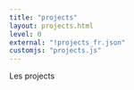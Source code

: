 ```yaml
---
title: "projects"
layout: projects.html
level: 0
external: "!projects_fr.json"
customjs: "projects.js"
---
```


Les projects

